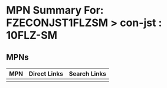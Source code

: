 



# MPN Summary For: FZECONJST1FLZSM > con-jst : 10FLZ-SM

## MPNs
  

|MPN|Direct Links|Search Links|
| :--- | :--- | :--- |
||||
